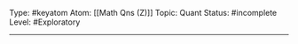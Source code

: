 Type: #keyatom 
Atom: [[Math Qns (Z)]]
Topic: Quant 
Status: #incomplete 
Level: #Exploratory 

----
